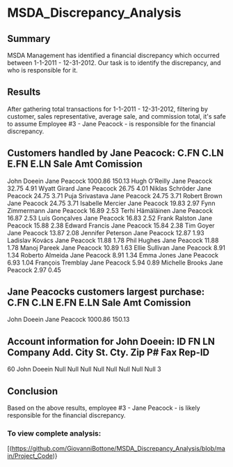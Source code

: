 # MSDA_Discrepancy_Analysis

## Summary
MSDA Management has identified a financial discrepancy which occurred between 1-1-2011 - 12-31-2012. Our task is to identify the discrepancy, and who is responsible for it.

## Results
After gathering total transactions for 1-1-2011 - 12-31-2012, filtering by customer, sales representative, average sale, and commission total, it's safe to assume Employee #3 - Jane Peacock - is responsible for the financial discrepancy.


Customers handled by Jane Peacock:
C.FN     C.LN            E.FN   E.LN       Sale Amt        Comission
-----------------------------------------------------------------
John	   Doeein	         Jane	Peacock	     1000.86	         150.13
Hugh	   O'Reilly        Jane	Peacock	     32.75	           4.91
Wyatt	   Girard	         Jane	Peacock	     26.75	           4.01
Niklas	 Schröder        Jane	Peacock	     24.75	           3.71
Puja	   Srivastava      Jane	Peacock	     24.75	           3.71
Robert	 Brown	         Jane	Peacock	     24.75	           3.71
Isabelle Mercier         Jane	Peacock	     19.83	           2.97
Fynn	   Zimmermann      Jane	Peacock	     16.89	           2.53
Terhi	   Hämäläinen      Jane	Peacock	     16.87	           2.53
Luís	   Gonçalves       Jane	Peacock	     16.83	           2.52
Frank	   Ralston         Jane	Peacock	     15.88	           2.38
Edward	 Francis         Jane	Peacock	     15.84	           2.38
Tim	     Goyer	         Jane	Peacock	     13.87	           2.08
Jennifer Peterson        Jane	Peacock	     12.87	           1.93
Ladislav Kovács	         Jane	Peacock	     11.88	           1.78
Phil	   Hughes	         Jane	Peacock	     11.88	           1.78
Manoj	   Pareek	         Jane	Peacock	     10.89	           1.63
Ellie	   Sullivan        Jane	Peacock	     8.91	             1.34
Roberto	 Almeida         Jane	Peacock	     8.91	             1.34
Emma	   Jones	         Jane	Peacock	     6.93	             1.04
François Tremblay        Jane	Peacock	     5.94	             0.89
Michelle Brooks	         Jane	Peacock	     2.97	             0.45


Jane Peacocks customers largest purchase:
C.FN     C.LN            E.FN   E.LN       Sale Amt        Comission
-----------------------------------------------------------------
John	   Doeein	         Jane	Peacock	     1000.86	         150.13


Account information for John Doeein:
ID	 FN	   LN	   Company	Add.  City   St.  Cty.  Zip   P#   Fax  Rep-ID
 -------------------------------------------------------------------------------
60	John	Doeein	Null	  Null	Null  Null  Null  Null	Null Null   3


## Conclusion
Based on the above results, employee #3 - Jane Peacock - is likely responsible for the financial discrepancy.


### To view complete analysis:
[(https://github.com/GiovanniBottone/MSDA_Discrepancy_Analysis/blob/main/Project_Code)}
